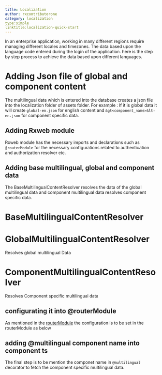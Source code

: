 ```yaml
---
title: Localization
author: rxcontributorone
category: localization
type:simple
linktitle:localization-quick-start
---
```


In an enterprise application, working in many different regions require managing different locales and timezones. The data based upon the language code entered during the login of the application. here is the step by step process to achieve the data based upon different languages.

# Adding Json file of global and component content
The multilingual data which is entered into the database creates a json file into the localization folder of assets folder. For example : If it is global data it will create `global-en.json` for english content and `&gt<component_name>&lt-en.json` for component specific data.

## Adding Rxweb module 
Rxweb module has the necessary imports and declarations such as `@routerModule` for the necessary configurations related to authentication and authorization resolver etc.

<div component="app-code" key="localization-complete-component"></div> 

## Adding base multilingual, global and component data
The BaseMultilingualContentResolver resolves the data of the global multilingual data and component multilingual data resolves component specific data. 

# BaseMultilingualContentResolver
<div component="app-code" key="localization-base-component"></div> 
 
# GlobalMultilingualContentResolver
Resolves global multilingual Data 

<div component="app-code" key="localization-global-component"></div> 

# ComponentMultilingualContentResolver
Resolves Component specific multilingual data

<div component="app-code" key="localization-componentspecific-component"></div> 

## configurating it into @routerModule
As mentioned in the <a class="redirect-link" href="/rxweb-router/router/router-module">routerModule</a> the configuration is to be set in the routerModule as below

## adding @multilingual component name into component ts
The final step is to be mention the componet name in `@multilingual` decorator to fetch the component specific multilingual data.

<div component="app-code" key="localization-multilingual-component"></div> 






